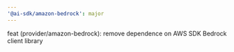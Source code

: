 ```yaml
---
'@ai-sdk/amazon-bedrock': major
---
```


feat (provider/amazon-bedrock): remove dependence on AWS SDK Bedrock client library
